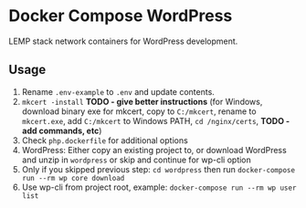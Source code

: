 # Docker Compose WordPress

LEMP stack network containers for WordPress development.

## Usage

1. Rename `.env-example` to `.env` and update contents.
2. `mkcert -install` **TODO - give better instructions** (for Windows, download binary exe for mkcert, copy to `C:/mkcert`, rename to `mkcert.exe`, add `C:/mkcert` to Windows PATH, `cd /nginx/certs`, **TODO - add commands, etc**)
3. Check `php.dockerfile` for additional options
4. WordPress: Either copy an existing project to, or download WordPress and unzip in `wordpress` or skip and continue for wp-cli option
5. Only if you skipped previous step: `cd wordpress` then run `docker-compose run --rm wp core download`
6. Use wp-cli from project root, example: `docker-compose run --rm wp user list`
